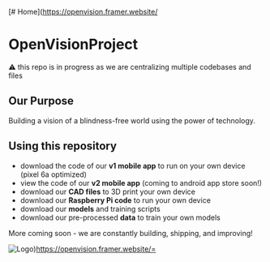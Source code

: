[# Home](https://openvision.framer.website/

# OpenVisionProject
⚠️ this repo is in progress as we are centralizing multiple codebases and files

## Our Purpose
Building a vision of a blindness-free world using the power of technology.

## Using this repository
* download the code of our **v1 mobile app** to run on your own device (pixel 6a optimized)
* view the code of our **v2 mobile app** (coming to android app store soon!)
* download our **CAD files** to 3D print your own device
* download our **Raspberry Pi code** to run your own device
* download our **models** and training scripts
* download our pre-processed **data** to train your own models

More coming soon - we are constantly building, shipping, and improving!

![Logo](https://github.com/rkdune/openvisionproject/assets/96749303/b8982dc4-a4ad-455a-84b8-d3a44ed01b02))https://openvision.framer.website/=
